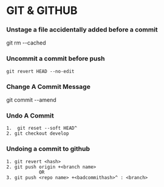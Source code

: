 #	GIT & GITHUB

### Unstage a file accidentally added before a commit
 git rm --cached <filename>

### Uncommit a commit before push
	git revert HEAD --no-edit
### Change A Commit Message
 git commit --amend

### Undo A Commit
	1.  git reset --soft HEAD^
	2. git checkout develop
	
### Undoing a commit to github
	1. git revert <hash>
	2. git push origin +<branch name>
	 			OR
	3. git push <repo name> +<badcommithash>^ : <branch>